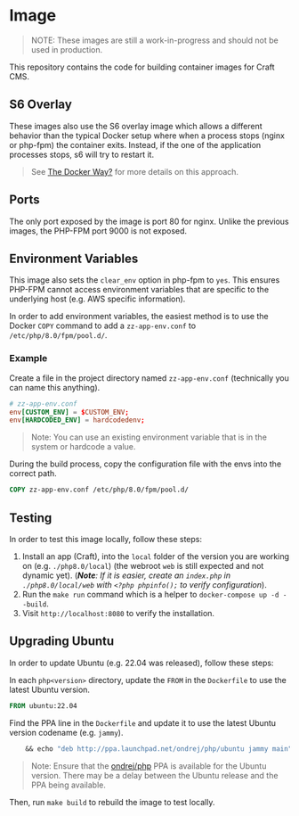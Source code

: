 # Image

> NOTE: These images are still a work-in-progress and should not be used in production.

This repository contains the code for building container images for Craft CMS.

## S6 Overlay

These images also use the S6 overlay image which allows a different behavior than the typical Docker setup where when a process stops (nginx or php-fpm) the container exits. Instead, if the one of the application processes stops, s6 will try to restart it.

> See [The Docker Way?](https://github.com/just-containers/s6-overlay#the-docker-way) for more details on this approach.

## Ports

The only port exposed by the image is port 80 for nginx. Unlike the previous images, the PHP-FPM port 9000 is not exposed.

## Environment Variables

This image also sets the `clear_env` option in php-fpm to `yes`. This ensures PHP-FPM cannot access environment variables that are specific to the underlying host (e.g. AWS specific information).

In order to add environment variables, the easiest method is to use the Docker `COPY` command to add a `zz-app-env.conf` to `/etc/php/8.0/fpm/pool.d/`.

### Example

Create a file in the project directory named `zz-app-env.conf` (technically you can name this anything).

```conf
# zz-app-env.conf
env[CUSTOM_ENV] = $CUSTOM_ENV;
env[HARDCODED_ENV] = hardcodedenv;
```

> Note: You can use an existing environment variable that is in the system or hardcode a value.

During the build process, copy the configuration file with the envs into the correct path.

```Dockerfile
COPY zz-app-env.conf /etc/php/8.0/fpm/pool.d/
```

## Testing

In order to test this image locally, follow these steps:

1. Install an app (Craft), into the `local` folder of the version you are working on (e.g. `./php8.0/local`) (the webroot `web` is still expected and not dynamic yet). (_**Note**: If it is easier, create an `index.php` in `./php8.0/local/web` with `<?php phpinfo();` to verify configuration_).
2. Run the `make run` command which is a helper to `docker-compose up -d --build`.
3. Visit `http://localhost:8080` to verify the installation.

## Upgrading Ubuntu

In order to update Ubuntu (e.g. 22.04 was released), follow these steps:

In each `php<version>` directory, update the `FROM` in the `Dockerfile` to use the latest Ubuntu version.

```Dockerfile
FROM ubuntu:22.04
```

Find the PPA line in the `Dockerfile` and update it to use the latest Ubuntu version codename (e.g. `jammy`).

```Dockerfile
    && echo "deb http://ppa.launchpad.net/ondrej/php/ubuntu jammy main" > /etc/apt/sources.list.d/ondrej-php.list \
```

> Note: Ensure that the [ondrej/php](https://launchpad.net/~ondrej/+archive/ubuntu/php) PPA is available for the Ubuntu version. There may be a delay between the Ubuntu release and the PPA being available.

Then, run `make build` to rebuild the image to test locally.
